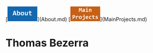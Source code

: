 <p align="left">
  [<img alt="ABOUT" src="About Button.jpg" width="80"/>](About.md)
  [<img alt="MAIN PROJECTS" src="Main Button.jpg" width="80"/>](MainProjects.md)
</p>

# Thomas Bezerra